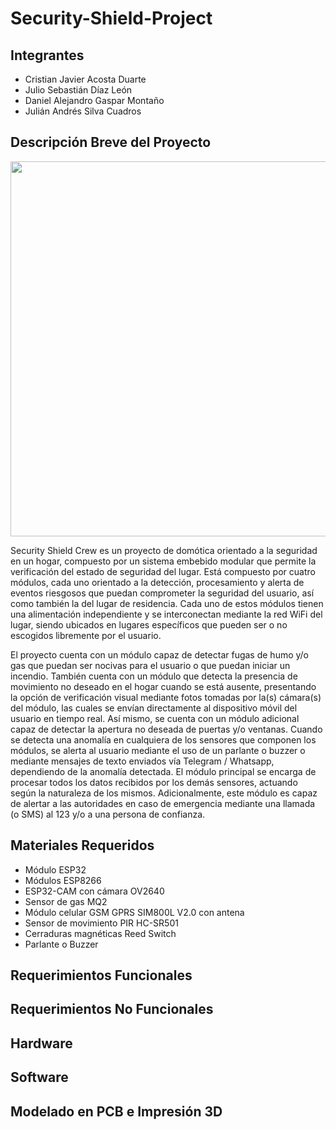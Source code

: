 # Security-Shield-Project

## Integrantes

- Cristian Javier Acosta Duarte
- Julio Sebastián Díaz León
- Daniel Alejandro Gaspar Montaño
- Julián Andrés Silva Cuadros

## Descripción Breve del Proyecto

<p align="center">
<img src="https://user-images.githubusercontent.com/82488285/160315305-e79598b7-f2be-41a3-8f1d-776e9a1b26a6.png" width="600">
</p>

Security Shield Crew es un proyecto de domótica orientado a la seguridad en un hogar, compuesto por un sistema embebido modular que permite la verificación del estado de seguridad del lugar. Está compuesto por cuatro módulos, cada uno orientado a la detección, procesamiento y alerta de eventos riesgosos que puedan comprometer la seguridad del usuario, así como también la del lugar de residencia. Cada uno de estos módulos tienen una alimentación independiente y se interconectan mediante la red WiFi del lugar, siendo ubicados en lugares específicos que pueden ser o no escogidos libremente por el usuario.

El proyecto cuenta con un módulo capaz de detectar fugas de humo y/o gas que puedan ser nocivas para el usuario o que puedan iniciar un incendio. También cuenta con un módulo que detecta la presencia de movimiento no deseado en el hogar cuando se está ausente, presentando la opción de verificación visual mediante fotos tomadas por la(s) cámara(s) del módulo, las cuales se envían directamente al dispositivo móvil del usuario en tiempo real. Así mismo, se cuenta con un módulo adicional capaz de detectar la apertura no deseada de puertas y/o ventanas. Cuando se detecta una anomalía en cualquiera de los sensores que componen los módulos, se alerta al usuario mediante el uso de un parlante o buzzer o mediante mensajes de texto enviados vía Telegram / Whatsapp, dependiendo de la anomalía detectada. El módulo principal se encarga de procesar todos los datos recibidos por los demás sensores, actuando según la naturaleza de los mismos. Adicionalmente, este módulo es capaz de alertar a las autoridades en caso de emergencia mediante una llamada (o SMS) al 123 y/o a una persona de confianza.

## Materiales Requeridos

- Módulo ESP32
- Módulos ESP8266
- ESP32-CAM con cámara OV2640
- Sensor de gas MQ2
- Módulo celular GSM GPRS SIM800L V2.0 con antena
- Sensor de movimiento PIR HC-SR501
- Cerraduras magnéticas Reed Switch
- Parlante o Buzzer

## Requerimientos Funcionales



## Requerimientos No Funcionales


## Hardware



## Software




## Modelado en PCB e Impresión 3D




